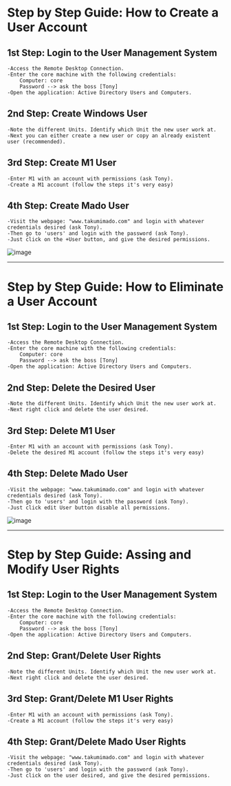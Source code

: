 # Step by Step Guide: How to Create a User Account

## 1st Step: Login to the User Management System 

``` 
-Access the Remote Desktop Connection.
-Enter the core machine with the following credentials:
    Computer: core
    Password --> ask the boss [Tony]
-Open the application: Active Directory Users and Computers.
```

## 2nd Step: Create Windows User

```
-Note the different Units. Identify which Unit the new user work at.
-Next you can either create a new user or copy an already existent user (recommended).
```

## 3rd Step: Create M1 User

```
-Enter M1 with an account with permissions (ask Tony).
-Create a M1 account (follow the steps it's very easy)
```

## 4th Step: Create Mado User

```
-Visit the webpage: "www.takumimado.com" and login with whatever credentials desired (ask Tony).
-Then go to 'users' and login with the password (ask Tony).
-Just click on the +User button, and give the desired permissions.
```
![image](https://github.com/user-attachments/assets/0fa80826-3368-484a-a8b4-8e848dce60e1)


---


# Step by Step Guide: How to Eliminate a User Account

## 1st Step: Login to the User Management System

``` 
-Access the Remote Desktop Connection.
-Enter the core machine with the following credentials:
    Computer: core
    Password --> ask the boss [Tony]
-Open the application: Active Directory Users and Computers.
```

## 2nd Step: Delete the Desired User

```
-Note the different Units. Identify which Unit the new user work at.
-Next right click and delete the user desired.
```

## 3rd Step: Delete M1 User

```
-Enter M1 with an account with permissions (ask Tony).
-Delete the desired M1 account (follow the steps it's very easy)
```

## 4th Step: Delete Mado User

```
-Visit the webpage: "www.takumimado.com" and login with whatever credentials desired (ask Tony).
-Then go to 'users' and login with the password (ask Tony).
-Just click edit User button disable all permissions.
```
  ![image](https://github.com/user-attachments/assets/ec1295c9-8b2e-4d7b-8583-b180eea2f0b0)

---


# Step by Step Guide: Assing and Modify User Rights

## 1st Step: Login to the User Management System

``` 
-Access the Remote Desktop Connection.
-Enter the core machine with the following credentials:
    Computer: core
    Password --> ask the boss [Tony]
-Open the application: Active Directory Users and Computers.
```

## 2nd Step: Grant/Delete User Rights

```
-Note the different Units. Identify which Unit the new user work at.
-Next right click and delete the user desired.
```

## 3rd Step: Grant/Delete M1 User Rights

```
-Enter M1 with an account with permissions (ask Tony).
-Create a M1 account (follow the steps it's very easy)
```

## 4th Step: Grant/Delete Mado User Rights

```
-Visit the webpage: "www.takumimado.com" and login with whatever credentials desired (ask Tony).
-Then go to 'users' and login with the password (ask Tony).
-Just click on the user desired, and give the desired permissions.
```
